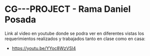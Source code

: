 # CG---PROJECT - Rama Daniel Posada
Link al video en youtube donde se podra ver en diferentes vistas los requerimientos realizados y trabajados tanto en clase como en casa:
- https://youtu.be/YYoc8WzVSl4
